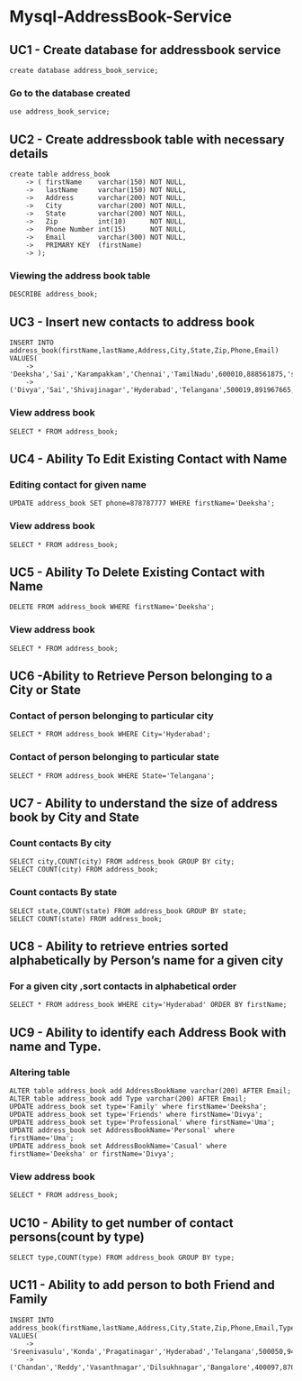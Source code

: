 # Mysql-AddressBook-Service

## UC1 - Create database for addressbook service
```create database address_book_service;```

### Go to the database created
```use address_book_service;```

## UC2 - Create addressbook table with necessary details
```
create table address_book
    -> ( firstName    varchar(150) NOT NULL,
    ->   lastName     varchar(150) NOT NULL,
    ->   Address      varchar(200) NOT NULL,
    ->   City         varchar(200) NOT NULL,
    ->   State        varchar(200) NOT NULL,
    ->   Zip          int(10)      NOT NULL,
    ->   Phone Number int(15)      NOT NULL,
    ->   Email        varchar(300) NOT NULL,
    ->   PRIMARY KEY  (firstName)
    -> );
```

### Viewing the address book table
```DESCRIBE address_book;```

## UC3 - Insert new contacts to address book
```
INSERT INTO address_book(firstName,lastName,Address,City,State,Zip,Phone,Email) VALUES(
    -> 'Deeksha','Sai','Karampakkam','Chennai','TamilNadu',600010,888561875,'saideeksha@gmail.com'),
    -> ('Divya','Sai','Shivajinagar','Hyderabad','Telangana',500019,891967665,'saidivya@gmail.com');
```

### View address book
```SELECT * FROM address_book;```

## UC4 - Ability To Edit Existing Contact with Name

### Editing contact for given name
```UPDATE address_book SET phone=878787777 WHERE firstName='Deeksha';```

### View address book
```SELECT * FROM address_book;```

## UC5 - Ability To Delete Existing Contact with Name
```DELETE FROM address_book WHERE firstName='Deeksha';```

### View address book
```SELECT * FROM address_book;```

## UC6 -Ability to Retrieve Person belonging to a City or State

### Contact of person belonging to particular city
```SELECT * FROM address_book WHERE City='Hyderabad';```

### Contact of person belonging to particular state
```SELECT * FROM address_book WHERE State='Telangana';```

## UC7 - Ability to understand the size of address book by City and State
### Count contacts By city
```
SELECT city,COUNT(city) FROM address_book GROUP BY city;
SELECT COUNT(city) FROM address_book;
```

### Count contacts By state
```
SELECT state,COUNT(state) FROM address_book GROUP BY state;
SELECT COUNT(state) FROM address_book;
```

## UC8 - Ability to retrieve entries sorted alphabetically by Person’s name for a given city
### For a given city ,sort contacts in alphabetical order
```SELECT * FROM address_book WHERE city='Hyderabad' ORDER BY firstName;```

## UC9 - Ability to identify each Address Book with name and Type.
### Altering table
```
ALTER table address_book add AddressBookName varchar(200) AFTER Email;
ALTER table address_book add Type varchar(200) AFTER Email;
UPDATE address_book set type='Family' where firstName='Deeksha';
UPDATE address_book set type='Friends' where firstName='Divya';
UPDATE address_book set type='Professional' where firstName='Uma';
UPDATE address_book set AddressBookName='Personal' where firstName='Uma';
UPDATE address_book set AddressBookName='Casual' where firstName='Deeksha' or firstName='Divya';
```

### View address book
```SELECT * FROM address_book;```

## UC10 - Ability to get number of contact persons(count by type)
```SELECT type,COUNT(type) FROM address_book GROUP BY type;```

## UC11 - Ability to add person to both Friend and Family
```
INSERT INTO address_book(firstName,lastName,Address,City,State,Zip,Phone,Email,Type,AddressBookName) VALUES(
    -> 'Sreenivasulu','Konda','Pragatinagar','Hyderabad','Telangana',500050,949876547,'sreenivasulu@gmail.com','Family','Personal'),
    -> ('Chandan','Reddy','Vasanthnagar','Dilsukhnagar','Bangalore',400097,87008493,'chandanreddy@gmail.com','Friends','Personal');
```

